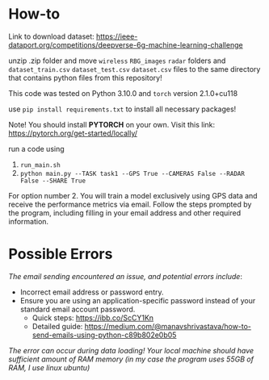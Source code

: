 # How-to
Link to download dataset: https://ieee-dataport.org/competitions/deepverse-6g-machine-learning-challenge

unzip .zip folder and move `wireless` `RBG_images` `radar` folders and `dataset_train.csv` `dataset_test.csv` `dataset.csv` files to the same directory that contains python files from this repository! 

This code was tested on Python 3.10.0 and `torch` version 2.1.0+cu118

use `pip install requirements.txt` to install all necessary packages!

Note! You should install **PYTORCH** on your own. Visit this link: https://pytorch.org/get-started/locally/

run a code using
1. `run_main.sh`
2. `python main.py --TASK task1 --GPS True --CAMERAS False --RADAR False --SHARE True`
   
For option number 2. You will train a model exclusively using GPS data and receive the performance metrics via email. Follow the steps prompted by the program, including filling in your email address and other required information.

# Possible Errors
*The email sending encountered an issue, and potential errors include*:
- Incorrect email address or password entry.
- Ensure you are using an application-specific password instead of your standard email account password.
   - Quick steps: https://ibb.co/ScCY1Kn
   - Detailed guide: https://medium.com/@manavshrivastava/how-to-send-emails-using-python-c89b802e0b05

*The error can occur during data loading! Your local machine should have sufficient amount of RAM memory (in my case the program uses 55GB of RAM, I use linux ubuntu)*
